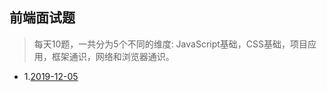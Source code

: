 ## 前端面试题

> 每天10题，一共分为5个不同的维度: JavaScript基础，CSS基础，项目应用，框架通识，网络和浏览器通识。

- 1.[2019-12-05](https://github.com/dendoink/frontend-interview-questions/blob/master/2019-12-05.md)
